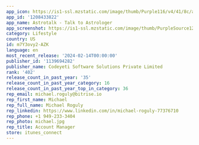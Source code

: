 ```yaml
---
app_icon: https://is1-ssl.mzstatic.com/image/thumb/Purple116/v4/41/8c/a4/418ca429-d6b8-a8d7-444f-0f043ec3a890/AppIcon-0-0-1x_U007emarketing-0-7-0-sRGB-85-220.png/1024x1024bb.png
app_id: '1208433822'
app_name: Astrotalk - Talk to Astrologer
app_screenshot: https://is1-ssl.mzstatic.com/image/thumb/PurpleSource126/v4/06/f5/29/06f5290c-3c02-fad3-eb21-5f3b84f47c05/cd24ee52-98bb-4962-81b8-bbf961307673_Chat_list.png/1242x2688bb.png
category: Lifestyle
country: US
id: m7Y3ovy2-AZK
language: en
most_recent_release: '2024-02-14T00:00:00'
publisher_id: '1139694282'
publisher_name: Codeyeti Software Solutions Private Limited
rank: '402'
release_count_in_past_year: '35'
release_count_in_past_year_category: 16
release_count_in_past_year_top_in_category: 36
rep_email: michael.roguly@bitrise.io
rep_first_name: Michael
rep_full_name: Michael Roguly
rep_linkedin: https://www.linkedin.com/in/michael-roguly-77376710
rep_phone: +1 949-233-3404
rep_photo: michael.jpg
rep_title: Account Manager
store: itunes_connect
---
```

